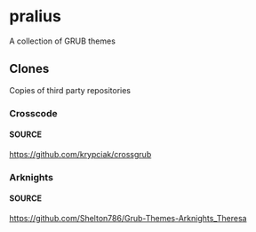 # pralius
A collection of GRUB themes

## Clones
Copies of third party repositories

### Crosscode

#### SOURCE
https://github.com/krypciak/crossgrub

### Arknights

#### SOURCE
https://github.com/Shelton786/Grub-Themes-Arknights_Theresa
